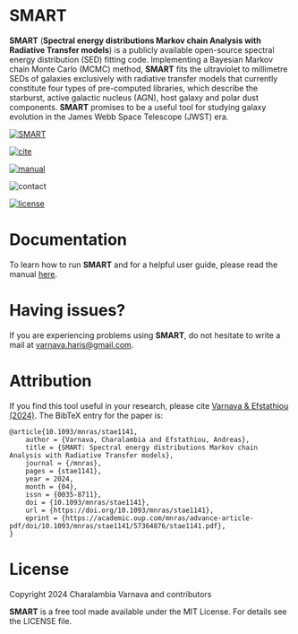 SMART
=====

**SMART** (**Spectral energy distributions Markov chain Analysis with Radiative Transfer models**) is a publicly available open-source spectral energy distribution (SED) fitting code. Implementing a Bayesian Markov chain Monte Carlo (MCMC) method, **SMART** fits the ultraviolet to millimetre SEDs of galaxies exclusively with radiative transfer models that currently constitute four types of pre-computed libraries, which describe the starburst, active galactic nucleus (AGN), host galaxy and polar dust components. **SMART** promises to be a useful tool for studying galaxy evolution in the James Webb Space Telescope (JWST) era.

[![SMART](https://img.shields.io/badge/GitHub-SMART-blue.svg?style=flat)](https://github.com/ch-var/SMART)

[![cite](https://img.shields.io/badge/MNRAS-10.1093/mnras/stae1141-green.svg?style=flat)](https://academic.oup.com/mnras/advance-article/doi/10.1093/mnras/stae1141/7660585)

[![manual](http://img.shields.io/badge/guidelines-manual-blue.svg?style=flat)](https://github.com/ch-var/SMART/commit/f8f7c03e5e77572f480abdd37f277920fe42b5c0)

![contact](http://img.shields.io/badge/contact-varnava.haris@gmail.com-orange.svg?style=flat)

[![license](http://img.shields.io/badge/license-MIT-blue.svg?style=flat)](https://github.com/ch-var/SMART/blob/main/LICENSE)


Documentation
=============

To learn how to run **SMART** and for a helpful user guide, please read the manual [here](https://github.com/ch-var/SMART/commit/f8f7c03e5e77572f480abdd37f277920fe42b5c0).


Having issues?
=============

If you are experiencing problems using **SMART**, do not hesitate to write a mail at varnava.haris@gmail.com. 


Attribution
=============

If you find this tool useful in your research, please cite [Varnava & Efstathiou (2024)](https://academic.oup.com/mnras/advance-article/doi/10.1093/mnras/stae1141/7660585). The BibTeX entry for the paper is:

    @article{10.1093/mnras/stae1141,
        author = {Varnava, Charalambia and Efstathiou, Andreas},
        title = {SMART: Spectral energy distributions Markov chain Analysis with Radiative Transfer models},
        journal = {/mnras},
        pages = {stae1141},
        year = 2024,
        month = {04},
        issn = {0035-8711},
        doi = {10.1093/mnras/stae1141},
        url = {https://doi.org/10.1093/mnras/stae1141},
        eprint = {https://academic.oup.com/mnras/advance-article-pdf/doi/10.1093/mnras/stae1141/57364876/stae1141.pdf},
    }


License
=======

Copyright 2024 Charalambia Varnava and contributors

**SMART** is a free tool made available under the MIT License. For details see the LICENSE file.
